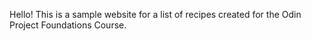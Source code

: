Hello!
This is a sample website for a list of recipes created for the Odin Project Foundations Course.
